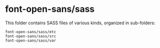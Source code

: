 # font-open-sans/sass

This folder contains SASS files of various kinds, organized in sub-folders:

    font-open-sans/sass/etc
    font-open-sans/sass/src
    font-open-sans/sass/var
